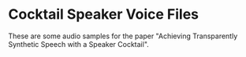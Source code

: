 # Cocktail Speaker Voice Files

These are some audio samples for the paper "Achieving Transparently Synthetic Speech with a Speaker Cocktail".

<audio src="https://www.dropbox.com/s/7kv7tm24liujbf3/baseline.wav?dl=0">
